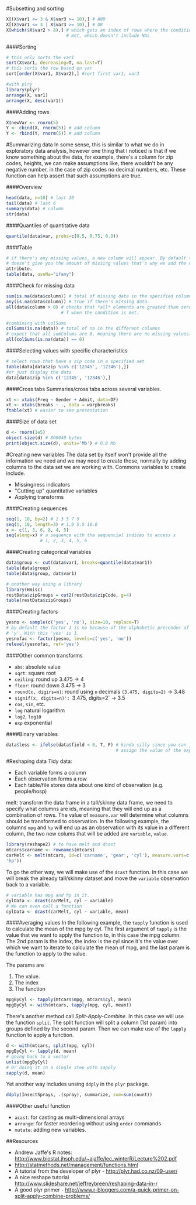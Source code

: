 #Subsetting and sorting
```R
X[(X$var1 <= 3 & X$var3 >= 10),] # AND
X[(X$var1 <= 3 | X$var3 >= 10),] # OR
X[which($X$var2 > 8),] # which gets an index of rows where the condition is
                       # met, which doesn't include NAs
```

####Sorting
```R
# this only sorts the var1
sort(X$var1, decreasing=T, na.last=T)
# this sorts the row based on var
sort[order(X$var1, X$var2),] #sort first var1, var3

#with plry
library(plyr)
arrange(X, var1)
arrange(X, desc(var1))
```

####Adding rows
```R
X$newVar <- rnorm(5)
Y <- cbind(X, rnorm(5)) # add column
Y <- rbind(Y, rnorm(5)) # add column
```

#Summarizing data
In some sense, this is similar to what we do in exploratory data analysis,
however one thing that I noticed is that if we know something about the data,
for example, there's a column for zip codes, heights, we can make assumptions
like, there wouldn't be any negative number, in the case of zip codes no
decimal numbers, etc. These function can help assert that such assumptions are
true.

####Overview
```R
head(data, n=10) # last 10
tail(data) # last 6
summary(data) # column
str(data)
```

####Quantiles of quantitative data
```R
quantile(data$var, probs=c(0.5, 0.75, 0.9))
```

####Table
```R
# if there's any missing values, a new column will appear. By default table
# doesn't give you the amount of missing values that's why we add the useNa
attribute.
table(data, useNa="ifany")
```

####Check for missing data
```R
sum(is.na(data$column)) # total of missing data in the specified column.
any(is.na(data$column)) # true if there's missing data.
all(data$column > 0) # checks that *all* elements are greated than zero
                     # T when the condition is met.

#combining with colSums
colSums(is.na(data)) # total of na in the different columns
# expect that all sumColums are 0, meaning there are no missing values.
all(colSums(is.na(data)) == 0)
```

####Selecting values with specific characteristics
```R
# select rows that have a zip code in a specified set
table(data[data$zip %in% c('12345', '12346'),])
#or just display the data
data[data$zip %in% c('12345', '12346'),]
```

####Cross tabs
Summaries/cross tabs across several variables.
```R
xt <- xtabs(Freq ~ Gender + Admit, data=DF)
xt <- xtabs(breaks ~ ., data = warpbreaks)
ftable(xt) # easier to see presentation
```

####Size of data set
```R
d <- rnorm(1e5)
object.size(d) # 800040 bytes
print(object.size(d), units='Mb') # 0.8 Mb
```

#Creating new variables
The data set by itself won't provide all the information we need and we may need
to create those, normally by adding columns to the data set we are working
with. Commons variables to create include.

- Missingness indicators
- "Cutting up" quantitative variables
- Applying transforms

####Creating sequences
```R
seq(1, 10, by=2) # 1 3 5 7 9
seq(1, 10, length=3) # 1.0 5.5 10.0
x <- c(1, 3, 6, 8, 4, 5)
seq(along=x) # a sequence with the sequencial indices to access x
             # 1, 2, 3, 4, 5, 6
```

####Creating categorical variables
```R
data$group <- cut(data$var1, breaks=quantile(data$var1))
table(data$group)
table(data$group, dat$var1)

# another way using a library
library(Hmisc)
restData$zipGroups = cut2(restData$zipCode, g=4)
table(restData$zipGroups)
```

####Creating factors
```R
yesno <- sample(c('yes', 'no'), size=10, replace=T)
# by default the factor 1 is no because of the alphabetic precendec of 'n' over
# 'y'. With this 'yes' is 1.
yesnofac <- factor(yesno, levels=c('yes', 'no'))
relevel(yesnofac, ref='yes')
```

####Other common transforms
- `abs`: absolute value
- `sqrt`: square root
- `ceiling`: round up 3.475 -> 4
- `floor`: round down 3.475 -> 3
- `round(x, digirs=n)`: round using `n` decimals `(3.475, digits=2)` -> 3.48
- `signif(x, digits=n)': `3.475, digits=2` -> 3.5
- `cos`, `sin`, etc.
- `log` natural logarithm
- `log2`, `log10`
- `exp` exponential

####Binary variables
```R
data$less <- ifelse(data$field < 0, T, F) # kinda silly since you can just
                                          # assign the value of the expression
```

#Reshaping data
Tidy data:
- Each variable forms a column
- Each observation forms a row
- Each table/file stores data about one kind of observation (e.g. people/hosp)

melt: transform the data frame in a tall/skinny data frame, we need to
specify what columns are ids, meaning that they will end up as a combination
of rows. The value of `measure.var` will determine what columns should be
transformed to observation. In the following example, the columns `mpg` and
`hp` will end up as an observation with its value in a different column, the
two new colums that will be added are `variable`, `value`.

```R
library(reshape2) # to have melt and dcast
mtcars$carname <- rownames(mtcars)
carMelt <- melt(mtcars, id=c('carname', 'gear', 'cyl'), measure.vars=c('mpg',
'hp'))
```

To go the other way, we will make use of the `dcast` function. In this case we
will break the already tall/skinny dataset and move the `variable` observation
back to a variable.

```R
# variable has mpg and hp in it.
cylData <- dcast(carMelt, cyl ~ variable)
# We can even call a function
cylData <- dcast(carMelt, cyl ~ variable, mean)
```

####Averaging values
In the following example, the `tapply` function is used to calculate the mean
of the mpg by cyl. The first argument of `tapply` is the value that we want
to apply the function to, in this case the mpg column. The 2nd param is the
index, the index is the cyl since it's the value over which we want to iterate to
calculate the mean of mpg, and the last param is the function to apply to the
value.

The params are
1. The value.
2. The index
3. The function

```R
mpgByCyl <- tapply(mtcars$mpg, mtcars$cyl, mean)
mpgByCyl <- with(mtcars, tapply(mpg, cyl, mean))
```

There's another method call *Split-Apply-Combine*.
In this case we will use the function `split`. The split function will
split a column (1st param) into groups defined by the second param. Then we can
make use of the `lapply` function to apply a function.

```R
d <- with(mtcars, split(mpg, cyl))
mpgByCyl <- lapply(d, mean)
# going back to a vector
unlist(mpgByCyl)
# Or doing it in a single step with sapply
sapply(d, mean)
```

Yet another way includes unsing `ddply` in the `plyr` package.
```R
ddply(InsectSprays, .(spray), summarize, sum=sum(count))
```

####Other useful function
- `acast`: for casting as multi-dimensional arrays
- `arrange`: for faster reordering without using `order` commands
- `mutate`: adding new variables.

##Resources
- Andrew Jaffe's R notes: http://www.biostat.jhsph.edu/~ajaffe/lec_winterR/Lecture%202.pdf
- http://statmethods.net/management/functions.html
- A tutorial from the developer of plyr - http://plyr.had.co.nz/09-user/
- A nice reshape tutorial http://www.slideshare.net/jeffreybreen/reshaping-data-in-r
- A good plyr primer - http://www.r-bloggers.com/a-quick-primer-on-split-apply-combine-problems/

